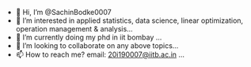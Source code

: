 - 👋 Hi, I’m @SachinBodke0007
- 👀 I’m interested in applied statistics, data science, linear optimization, operation management & analysis...
- 🌱 I’m currently doing my phd in iit bombay ...
- 💞️ I’m looking to collaborate on any above topics...
- 📫 How to reach me? email: 20i190007@iitb.ac.in ...

<!---
SachinBodke0007/SachinBodke0007 is a ✨ special ✨ repository because its `README.md` (this file) appears on your GitHub profile.
You can click the Preview link to take a look at your changes.
--->
